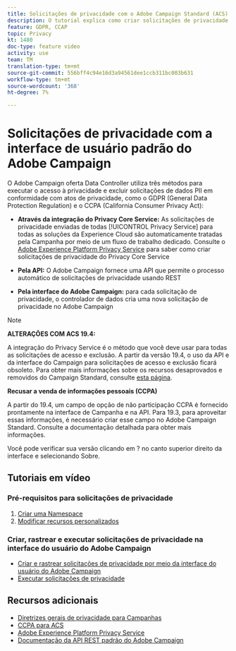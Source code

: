 ```yaml
---
title: Solicitações de privacidade com o Adobe Campaign Standard (ACS) - Visão geral
description: O tutorial explica como criar solicitações de privacidade por meio da interface do Adobe Campaign Standard (ACS).
feature: GDPR, CCAP
topic: Privacy
kt: 1480
doc-type: feature video
activity: use
team: TM
translation-type: tm+mt
source-git-commit: 556bff4c94e16d3a94561dee1ccb311bc003b631
workflow-type: tm+mt
source-wordcount: '368'
ht-degree: 7%

---
```



# Solicitações de privacidade com a interface de usuário padrão do Adobe Campaign

O Adobe Campaign oferta Data Controller utiliza três métodos para executar o acesso à privacidade e excluir solicitações de dados PII em conformidade com atos de privacidade, como o GDPR (General Data Protection Regulation) e o CCPA (California Consumer Privacy Act):

* **Através da integração do Privacy Core Service:** As solicitações de privacidade enviadas de todas [!UICONTROL Privacy Service] para todas as soluções da Experience Cloud são automaticamente tratadas pela Campanha por meio de um fluxo de trabalho dedicado. Consulte o [Adobe Experience Platform Privacy Service](https://adobe.io/apis/cloudplatform/gdpr.html) para saber como criar solicitações de privacidade do Privacy Core Service

* **Pela API:** O Adobe Campaign fornece uma API que permite o processo automático de solicitações de privacidade usando REST

* **Pela interface do Adobe Campaign:** para cada solicitação de privacidade, o controlador de dados cria uma nova solicitação de privacidade no Adobe Campaign

>[!NOTE]
>
> **ALTERAÇÕES COM ACS 19.4:**
> 
> A integração [](https://adobe.io/apis/cloudplatform/gdpr.html) do Privacy Service é o método que você deve usar para todas as solicitações de acesso e exclusão. A partir da versão 19.4, o uso da API e da interface do Campaign para solicitações de acesso e exclusão ficará obsoleto. Para obter mais informações sobre os recursos desaprovados e removidos do Campaign Standard, consulte [esta página](https://helpx.adobe.com/br/campaign/kb/acs-deprecated-and-removed-features.html).
>
>**Recusar a venda de informações pessoais (CCPA)**
>
>A partir do 19.4, um campo de opção de não participação CCPA é fornecido prontamente na interface de Campanha e na API. Para 19.3, para aproveitar essas informações, é necessário criar esse campo no Adobe Campaign Standard. Consulte a documentação [](https://helpx.adobe.com/campaign/kb/acs-privacy.html#ccpa) detalhada para obter mais informações.
>
> Você pode verificar sua versão clicando em ? no canto superior direito da interface e selecionando Sobre.

## Tutoriais em vídeo

### Pré-requisitos para solicitações de privacidade

1. [Criar uma Namespace](/help/privacy/namespaces-for-privacy-requests.md)
1. [Modificar recursos personalizados](/help/privacy/custom-resources-for-privacy-requests.md)

### Criar, rastrear e executar solicitações de privacidade na interface do usuário do Adobe Campaign

* [Criar e rastrear solicitações de privacidade por meio da interface do usuário do Adobe Campaign](/help/privacy/create-and-track-privacy-requests.md)
* [Executar solicitações de privacidade](/help/privacy/execute-privacy-requests.md)

## Recursos adicionais

* [Diretrizes gerais de privacidade para Campanhas](https://helpx.adobe.com/br/campaign/kb/campaign-privacy-overview.html)
* [CCPA para ACS](https://helpx.adobe.com/campaign/kb/acs-privacy.html#ccpa)
* [Adobe Experience Platform Privacy Service](https://adobe.io/apis/cloudplatform/gdpr.html)
* [Documentação da API REST padrão do Adobe Campaign](https://final-docs.campaign.adobe.com/doc/standard/en/api/ACS_API.html#privacy-management)
